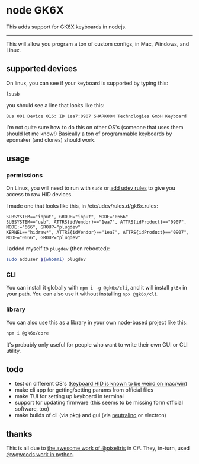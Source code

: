 # node GK6X

This adds support for GK6X keyboards in nodejs.

--- 

This will allow you program a ton of custom configs, in Mac, Windows, and Linux.

## supported devices

On linux, you can see if your keyboard is supported by typing this:

```sh
lsusb
```

you should see a line that looks like this:

```
Bus 001 Device 016: ID 1ea7:0907 SHARKOON Technologies GmbH Keyboard
```

I'm not quite sure how to do this on other OS's (someone that uses them should let me know!) Basically a ton of programmable keyboards by epomaker (and clones) should work.

## usage

### permissions

On Linux, you will need to run with `sudo` or [add udev rules](https://github.com/node-hid/node-hid#udev-device-permissions) to give you access to raw HID devices.

I made one that looks like this, in /etc/udev/rules.d/gk6x.rules:

```
SUBSYSTEM=="input", GROUP="input", MODE="0666"
SUBSYSTEM=="usb", ATTRS{idVendor}=="1ea7", ATTRS{idProduct}=="0907", MODE:="666", GROUP="plugdev"
KERNEL=="hidraw*", ATTRS{idVendor}=="1ea7", ATTRS{idProduct}=="0907", MODE="0666", GROUP="plugdev"
```

I added myself to `plugdev` (then rebooted):

```sh
sudo adduser $(whoami) plugdev
```

### CLI

You can install it globally with `npm i -g @gk6x/cli`, and it will install `gk6x` in your path. You can also use it without installing `npx @gk6x/cli`.

### library

You can also use this as a library in your own node-based project like this:

```sh
npm i @gk6x/core
```

It's probably only useful for people who want to write their own GUI or CLI utility.


## todo

- test on different OS's ([keyboard HID is known to be weird on mac/win](https://github.com/node-hid/node-hid#devices-node-hid-cannot-read))
- make cli app for getting/setting params from official files
- make TUI for setting up keyboard in terminal
- support for updating firmware (this seems to be missing form official software, too)
- make builds of cli (via pkg) and gui (via [neutralino](https://neutralino.js.org/) or electron)

## thanks

This is all due to [the awesome work of @pixeltris](https://github.com/pixeltris/GK6X) in C#. They, in-turn, used [@wgwoods work in python](https://github.com/wgwoods/gk64-python).